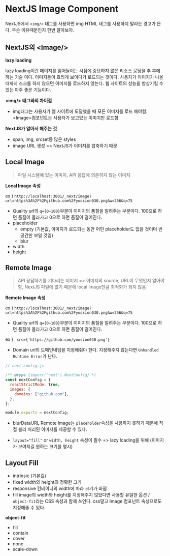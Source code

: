 # NextJS Image Component

NextJS에서 `<img/>` 태그를 사용하면 img HTML 태그를 사용하지 말라는 경고가 뜬다. 무슨 이유때문인지 한번 알아보자.

## NextJS의 \<Image/>

**lazy loading**

lazy loading이란 페이지를 읽어들이는 시점에 중요하지 않은 리소스 로딩을 추 후에 하는 기술 이다. 이미지들이 흐리게 보이다가 로드되는 것이다. 사용자가 이미지가 나올 때까지 스크롤 하지 않으면 이미지를 로드하지 않는다. 웹 사이트의 성능을 향상기킬 수 있는 아주 좋은 기능이다.

**\<img/> 태그와의 차이점**

- img태그는 사용자가 웹 사이트에 도달했을 때 모든 이미지를 로드 해야함. \<Image>컴포넌트는 사용자가 보고있는 이미지만 로드함

**NextJS가 알아서 해주는 것**

- span, img, srcset등 많은 styles
- image URL 생성
  => NextJS가 이미지를 압축하기 때문

## Local Image

> 파일 시스템에 있는 이미지, API 응답에 의존하지 않는 이미지

**Local Image 속성**

ex ) `http://localhost:3001/_next/image?url=https%3A%2F%2Fgithub.com%2Fyoosion030.png&w=256&q=75`

- Quality
  url의 `q={0~100}`부분이 이미지의 품질을 알려주는 부분이다. 100으로 하면 품질이 올라가고 0으로 하면 품질이 떨어진다.
- placeholder
  - empty (기본값, 이미지가 로드되는 동안 어떤 placeholder도 없을 것이며 빈 공간만 보일 것임)
  - blur
- width
- height

## Remote Image

> API 응답하기를 기다리는 이미지 => 이미지의 source, URL이 무엇인지 알아야함, NextJS 파일에 없기 때문에 local image만큼 최적화가 되지 않음

**Remote Image 속성**

ex ) `http://localhost:3001/_next/image?url=https%3A%2F%2Fgithub.com%2Fyoosion030.png&w=256&q=75`

- Quality
  url의 `q={0~100}`부분이 이미지의 품질을 알려주는 부분이다. 100으로 하면 품질이 올라가고 0으로 하면 품질이 떨어진다.

ex ) ` src={'https://github.com/yoosion030.png'}`

- Domain
  url의 도메인네임을 지정해줘야 한다. 지정해주지 않는다면 `Unhandled Runtime Error`가 난다.

```js
// next.config.js

/** @type {import('next').NextConfig} */
const nextConfig = {
  reactStrictMode: true,
  images: {
    domains: ["github.com"],
  },
};

module.exports = nextConfig;
```

- blurDataURL
  Remote Image는 `placeholder`속성을 사용하지 못하기 때문에 직접 블러 처리된 이미지를 제공할 수 있다.

- `layout="fill"` or `width, height`
  속성이 필수 => lazy loading을 위해 (이미지가 보여지길 원하는 크기를 명시)

## Layout Fill

- intrinsic (기본깂)
- fixed
  width와 height의 정확한 크기
- responsive
  컨테이너의 width에 따라 크기가 바뀜
- fill
  image의 width와 height를 지정해주지 않았다면 사용할 유일한 옵션 / `object-fit`라는 CSS 속성과 함께 쓰인다. css말고 Image 컴포넌트 속성으로도 지정해줄 수 있다.

**object-fit**

- fill
- contain
- cover
- none
- scale-down
